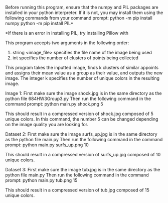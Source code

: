 Before running this program, ensure that the numpy and PIL packages are installed in your python interpreter.
If it is not, you may install them using the following commands from your command prompt:
python -m pip install numpy
python -m pip install PIL*

*If there is an error in installing PIL, try installing Pillow with 

This program accepts two arguments in the following order:
1) string <image_file> specifies the file name of the image being used
2) int <k> specifies the number of clusters of points being collected

This program takes the inputted image, finds k clusters of similar appoints and assigns their mean value as a group as their value, and outputs the new image. The integer k specifies the number of unique colors in the resulting image. 

Image 1:
First make sure the image shock.jpg is in the same directory as the python file 684HW3Group3.py
Then run the following command in the command prompt: 
python main.py shock.png 5

This should result in a compressed version of shock.jpg composed of 5 unique colors. 
In this command, the number 5 can be changed depending on the image quality you are looking for. 

Dataset 2:
First make sure the image surfs_up.jpg is in the same directory as the python file main.py
Then run the following command in the command prompt: 
python main.py surfs_up.png 10

This should result in a compressed version of surfs_up.jpg composed of 10 unique colors. 

Dataset 3:
First make sure the image tub.jpg is in the same directory as the python file main.py
Then run the following command in the command prompt: 
python main.py tub.png 15

This should result in a compressed version of tub.jpg composed of 15 unique colors. 

